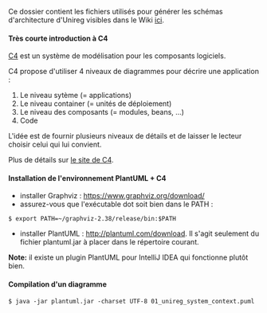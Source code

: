 Ce dossier contient les fichiers utilisés pour générer les schémas d'architecture 
d'Unireg visibles dans le Wiki [ici](https://portail.etat-de-vaud.ch/outils/dsiwiki/x/X50bAQ).

#### Très courte introduction à C4

[C4](https://c4model.com) est un système de modélisation pour les composants logiciels.

C4 propose d'utiliser 4 niveaux de diagrammes pour décrire une application :
 1. Le niveau sytème (= applications)
 2. Le niveau container (= unités de déploiement)
 3. Le niveau des composants (= modules, beans, ...)
 4. Code
 
 L'idée est de fournir plusieurs niveaux de détails et de laisser le lecteur choisir celui qui lui convient.
 
 Plus de détails sur [le site de C4](https://c4model.com).
 

#### Installation de l'environnement PlantUML + C4
	
 - installer Graphviz : https://www.graphviz.org/download/
 - assurez-vous que l'exécutable dot soit bien dans le PATH :
``` 
$ export PATH=~/graphviz-2.38/release/bin:$PATH
```
 - installer PlantUML : http://plantuml.com/download. Il s'agit seulement du fichier plantuml.jar à placer dans le répertoire courant.
 
**Note:** il existe un plugin PlantUML pour IntelliJ IDEA qui fonctionne plutôt bien.
  
#### Compilation d'un diagramme

``` 
$ java -jar plantuml.jar -charset UTF-8 01_unireg_system_context.puml
```
